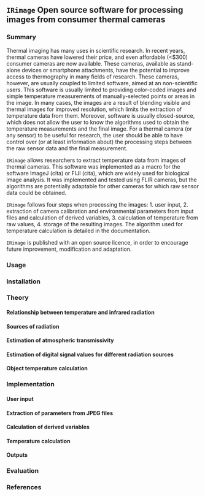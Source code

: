 ## ``IRimage`` Open source software for processing images from consumer thermal cameras

### Summary

Thermal imaging has many uses in scientific research. In recent years, thermal cameras have lowered their price, and even affordable (<$300) consumer cameras are now available. These cameras, available as stand-alone devices or smartphone attachments, have the potential to improve access to thermography in many fields of research. These cameras, however, are usually coupled to limited software, aimed at an non-scientific users. This software is usually limited to providing color-coded images and simple temperature measurements of manually-selected points or areas in the image. In many cases, the images are a result of blending visible and thermal images for improved resolution, which limits the extraction of temperature data from them. Moreover, software is usually closed-source, which does not allow the user to know the algorithms used to obtain the temperature measurements and the final image. For a thermal camera (or any sensor) to be useful for research, the user should be able to have control over (or at least information about) the processing steps between the raw sensor data and the final measurement.

``IRimage`` allows researchers to extract temperature data from images of thermal cameras. This software was implemented as a macro for the software ImageJ (cita) or FIJI (cita), which are widely used for biological image analysis. It was implemented and tested using FLIR cameras, but the algorithms are potentially adaptable for other cameras for which raw sensor data could be obtained. 

``IRimage`` follows four steps when processing the images: 1. user input, 2. extraction of camera calibration and environmental parameters from input files and calculation of derived variables, 3. calculation of temperature from raw values, 4. storage of the resulting images. The algorithm used for temperature calculation is detailed in the documentation.

``IRimage`` is published with an open source licence, in order to encourage future improvement, modification and adaptation.

### Usage

### Installation

### Theory

#### Relationship between temperature and infrared radiation

#### Sources of radiation

#### Estimation of atmospheric transmissivity

#### Estimation of digital signal values for different radiation sources

#### Object temperature calculation

### Implementation

#### User input

#### Extraction of parameters from JPEG files

#### Calculation of derived variables

#### Temperature calculation

#### Outputs

### Evaluation

### References
